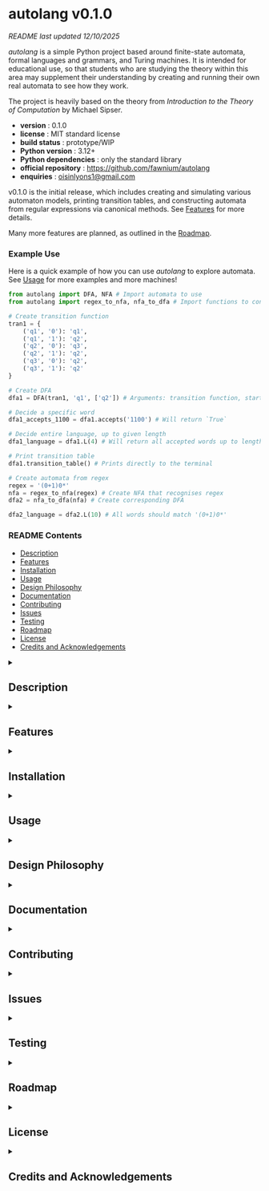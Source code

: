 # autolang v0.1.0

*README last updated 12/10/2025*

*autolang* is a simple Python project based around finite-state automata, formal languages and grammars, and Turing machines. It is intended for educational use, so that students who are studying the theory within this area may supplement their understanding by creating and running their own real automata to see how they work. 

The project is heavily based on the theory from *Introduction to the Theory of Computation* by Michael Sipser.

- **version** : 0.1.0
- **license** : MIT standard license
- **build status** : prototype/WIP
- **Python version** : 3.12+
- **Python dependencies** : only the standard library
- **official repository** : https://github.com/fawnium/autolang
- **enquiries** : oisinlyons1@gmail.com

v0.1.0 is the initial release, which includes creating and simulating various automaton models, printing transition tables, and constructing automata from regular expressions via canonical methods. See [Features](#features) for more details.

Many more features are planned, as outlined in the [Roadmap](#roadmap).

### Example Use

Here is a quick example of how you can use *autolang* to explore automata. See [Usage](#usage) for more examples and more machines!

```python
from autolang import DFA, NFA # Import automata to use
from autolang import regex_to_nfa, nfa_to_dfa # Import functions to construct automata from regex

# Create transition function
tran1 = {
    ('q1', '0'): 'q1',
    ('q1', '1'): 'q2',
    ('q2', '0'): 'q3',
    ('q2', '1'): 'q2',
    ('q3', '0'): 'q2',
    ('q3', '1'): 'q2'
}

# Create DFA
dfa1 = DFA(tran1, 'q1', ['q2']) # Arguments: transition function, start state, list of accept states

# Decide a specific word
dfa1_accepts_1100 = dfa1.accepts('1100') # Will return `True`

# Decide entire language, up to given length
dfa1_language = dfa1.L(4) # Will return all accepted words up to length 4

# Print transition table
dfa1.transition_table() # Prints directly to the terminal

# Create automata from regex
regex = '(0+1)0*'
nfa = regex_to_nfa(regex) # Create NFA that recognises regex
dfa2 = nfa_to_dfa(nfa) # Create corresponding DFA

dfa2_language = dfa2.L(10) # All words should match '(0+1)0*'
```

### README Contents
- [Description](#description)
- [Features](#features)
- [Installation](#installation)
- [Usage](#usage)
- [Design Philosophy](#design-philosophy)
- [Documentation](#documentation)
- [Contributing](#contributing)
- [Issues](#issues)
- [Testing](#testing)
- [Roadmap](#roadmap)
- [License](#license)
- [Credits and Acknowledgements](#credits-and-acknowledgements)

<details>
<summary><h2 id="description">Description</h2></summary>

This project is intended for educational use while studying automata theory, formal languages, complexity theory, and related areas. While finite-state machines are very well understood and used ubiquitously in compiler toolchains, text processing software, and many other technologies, we thought that it would be helpful to create a framework for students to investigate these machines themselves, to enrich and accelerate their understanding of the theoretical concepts. To justify its existence in such a well-explored area, *autolang* is being developed with the following aims:

- **Accessibility** : The project should be easy to deploy in academic settings, and require minimal technical programming/CS knowledge to interact with. We also aimed to have minimal dependencies to make the installation process easier.

- **Tactile Intuition** : The original motivation of *autolang* was to 'bridge the gap' between the theoretical descriptions of state machines, and how they are practically implemented in code. It is often said that "Turing machines are the basis for all modern computers", which is true, but we wanted interested students to be able to draw a direct line from the abstract models to real practical applications, insofar as that is possible.

While these aims are nowhere near fully-realised in v0.1.0, we expect the project to attain both enhanced features and much better usability in the coming weeks and months. These aims are discussed in more detail under [Design Philosophy](#design-philosophy) below.
</details>

<details>
<summary><h2 id="features">Features</h2></summary>

For specific uses of the features below, see the [Usage](#usage) Section.

### Simulating Automata

The following automaton models are currently supported:
- DFA
- NFA
- PDA (nondeterministic only)
- TM (single tape, deterministic, as in *Sipser*)

Each of the above models supports the following methods:
- `.accepts(word: str) -> bool` 
    - Takes a string as input, returns  `True` if the given automaton accepts the string, returns `False` otherwise. If the string contains unrecognised letters, `.accepts()` will always return `False`.
    - **NOTE:** The Turing machine instance of this method (`TM.accepts()`) can also return `None`. This happens when the word is undecidable, or the TM exceeds a certain number of steps.

- `.L(n: int = 5, lazy: bool = False) -> tuple[str, ...] | Generator[str]` 
    - Takes an integer $n$ as input, returns a collection of all words recognised by the given automaton with length $\leq n$, in len-lex order.
    - if `lazy = False` (default), the collection of words is returned as a tuple immediately.
    - if `lazy = True`, the collection is instead returned as a generator, and the words are only evaluated when used in a later iteration. This is useful for saving memory for large languages, but is less intuitive for new users.
    - **WARNING:** Please note that the number of words checked grows exponentially with the length given, and the size of the underlying alphabet. Caution is advised when calling this method with a large integer or an alphabet with more than a handful of letters, as it may take several minutes or hours to terminate.

- `.transition_table()` 
    - Prints the transition table of the given automaton to the terminal.
    - **NOTE:** This feature may change in future versions, i.e. by returning a string instead of printing directly.

For guidance on creating specific automata, see [Usage](#usage) below, and the `examples/` folder inside the repository.

### Constructing Automata

In addition to manually creating and simulating automata, *autolang* has a few functions to construct automata using canonical algorithms. These are listed below:

- `regex_to_nfa(regex: str) -> NFA` 
    - Takes a regular expression string as input, returns an NFA that recognises the corresponding regular language.
    - **NOTE:** The union operator *must* be represented as `+`. The Kleene star operator is `*` as usual. No other operators may be included in the input string.

- `nfa_to_dfa(nfa: NFA) -> DFA` 
    - Takes an `NFA` object as input, returns the corresponding DFA, generated via the standard subset construction.
    - **NOTE:** The subset construction is *lazy*, so only states that are actually reachable from the start state are included in the final DFA.
    - **NOTE:** No further optimisation/minimisation occurs after the initial construction. This is a planned feature.

See the [Usage](#usage) Section for specific explanations of how to construct automata from regex.

For additional planned features, see the [Roadmap](#roadmap) Section.

</details>

<details>
<summary><h2 id="installation">Installation</h2></summary>

While usability is stated as a priority for *autolang*, please note the installation process is currently a work in progress, and is more 'hands-on' than we would like it to eventually be. 

We recommend using the [Developer](#developer-install) install process if you are interested in testing the code or contributing, and using the [User](#user-install) install process if you just want to use *autolang* in your Python projects.

### Developer Install

Below is a summary of the *autolang* installation process:
- Ensure `git` is installed on your computer and can be run from your terminal.
- Navigate to the folder you want to install autolang into.
- Clone the official GitHub repository. It will be installed as a subfolder within the folder you run the command from.
- Navigate to the new `autolang/` subfolder.
- Create a virtual environment if required.
- Activate the virtual environment, if created. This step is OS-dependent
- `pip` install *autolang* as a local module, so python knows where to find the source code to import.

After doing steps 1 and 2, complete the installation by running the following commands in order:

```bash
# Install from GitHub
git clone https://github.com/fawnium/autolang.git # Clone repository
cd autolang # Navigate to repository subfolder

# Set up virtual environment (optional)
python -m venv .venv # Create virtual environment
# Activate virtual environment (OS-dependent)
source .venv/bin/activate # Linux/MacOS
.venv\Scripts\Activate.ps1 # Windows PowerShell
.venv\Scripts\activate.bat # Windows cmd

# Pip install autolang
pip install -e . 
```

Using `pip install -e .` with the `-e` flag means that Python will import autolang from your local instance inside the `src/` folder. Any changes you make to the source code will immediately apply when you import it, without needing to reinstall.

After doing the above, you should be able to `import` from autolang in a Python file as usual. See [Usage](#usage) and the `examples/` folder for further guidance.

#### Updating autolang

To ensure you have the most up-to-date version from the GitHub repository, simply run:

```bash
git pull
```

Ensure this command is run when your working directory is the `autolang/` folder.


### User Install

Currently, *autolang* cannot be installed from the official python package repository (yet). However, `pip` can still be used to install autolang directly from the GitHub repository. This is very similar to normal `pip` package installs, but **you must ensure you have `git` installed on your computer first**.

#### Setting up a virtual environment (optional, recommended)

You may want to first set up a virtual environment before installing, to prevent cluttering your general system with *autolang*'s files. You can skip this step if you want to install quickly, or you want *autolang* to be importable anywhere on your computer.

For guidance about virtual environments, see:
- https://packaging.python.org/en/latest/guides/installing-using-pip-and-virtual-environments/
- https://docs.python.org/3/library/venv.html

If you are using Anaconda, it has its own way of managing virtual environments via `conda`. See:
- https://docs.conda.io/projects/conda/en/latest/user-guide/tasks/manage-environments.html

The rest of the installation process below is the same regardless of whether you are using Conda.

#### Installing autolang from GitHub

To install autolang in your Python environment, enter the following command in your terminal. 

```bash
pip install git+https://github.com/fawnium/autolang.git
```

Note that this command will fail if you don't have `git` installed on your computer. Ensure you are using the correct terminal, i.e. the one that corresponds to the environment where you will write your Python code.


To check if you have autolang installed and see the version, enter this command:

```bash
pip show autolang
```

#### Updating your installation

To update to the latest version of autolang, enter this command:

```bash
pip install -U git+https://github.com/fawnium/autolang.git
```

Note the presence of the `-U` flag.

The update command above may fail to install the most up-to-date code, because the GitHub repository is regularly being modified without the version changing. If this command fails to update, use the following command instead:

```bash
pip install --force-reinstall --no-cache-dir git+https://github.com/fawnium/autolang.git
```

This will update your installation from GitHub regardless of your current installation.

</details>

<details>
<summary><h2 id="usage">Usage</h2></summary>

This section describes how to import and use features once *autolang* has been installed. For installation guidance, see the [Installation](#installation) Section.

Example use cases of all the main *autolang* features are provided in the corresponding files in the `examples/` folder. Please refer to these if you are unsure how to use the features.

In general, automata are created using a specially-formatted dictionary which represents their transition function. They also require additional metadata, such as the start and accept states, which varies slightly by model. Making automaton creation easier is a planned feature.

<details>
<summary><h3 id="creating-a-dfa">Creating a DFA</h3></summary>

A DFA is created using this constructor:

```python
DFA(transition: dict[tuple[str, str], str], 
    start: str, 
    accept: Iterable[str])
```

- `transition: dict` is a dict representing the transition function of the DFA.
    - Each entry is of the form `(state, letter): next_state`, and encodes a single transition. All are strings, and `letter` should be a single character.
    - For example if you want the DFA to transition from `q0` to `q1` when reading the letter `a`, include this entry in the dict: `('q0', 'a'): 'q1'`
    - You must ensure you include a transition for every possible state-letter pair, since DFAs are deterministic. If you miss one, an error will be raised.
- `start: str` is the start state of the DFA. Its transitions must be included in the `transition` dict.
- `accept: Iterable[str]` is collection of the DFA accept states. Transitions for all accept states must be included in the `transition` dict.
    - This can be given as a `list`, `set`, or any other valid iterable object.
- You do not need to provide the alphabet or total list of states for the DFA. These are automatically inferred from the `transition` function.
- State names and alphabet letters are *case sensitive*, so ensure all strings are correct.
- States can be given any name, not just `q0, q1, ...`. Certain characters are forbidden from appearing in state names, such as `'+'` or `'_'`, but the number is relatively small. You can stick to letters and numbers to be safe.
- Letters must be single characters, but likewise can be any character other than the small number of forbidden characters.

To see if a DFA accepts a specific word, use the `.accepts()` method:

```python
is_in_language = dfa.accepts('ab') # True or False
```

To get the whole language of a DFA, up to a certain length, use the `.L()` method:

```python
language_of_dfa = dfa.L(4) # Tuple of all accepted words up to length 4, in len-lex order
```

> [!WARNING]
> Be careful using this method with a large length value, as it will take exponential time to compute.

To print the transition table of a DFA for a nice visual, use the `.transition_table()` method:

```python
dfa.transition_table() # Prints to terminal
```

Below is an example of creating a specific DFA. This is the DFA $M_1$ in Sipser, p36.

```python
from autolang import DFA

# Create the transition function dictionary
tran1 = {
    ('q1', '0'): 'q1',
    ('q1', '1'): 'q2',
    ('q2', '0'): 'q3',
    ('q2', '1'): 'q2',
    ('q3', '0'): 'q2',
    ('q3', '1'): 'q2'
}
# Create the DFA itself
M1 = DFA(tran1, 'q1', ['q2']) # The name 'M1' is arbitrary, and any valid variable name can be used

# Check specific words
M1.accepts('000') # Will return `False`
M1.accepts('100') # Will return `True`

# Generate the language of M1 up to length 3
M1.L(3) # Will return `('1', '01', '11', '001', '011', '100', '101', '111')`

# Print M1's transition table
M1.transition_table()
```
</details>

<details>
<summary><h3 id="creating-an-nfa">Creating an NFA</h3></summary>

An NFA is created using this constructor:

```python
NFA(transition: dict[tuple[str, str], tuple[str, ...]], 
    start: str, 
    accept: Iterable[str])
```

- `transition: dict` is a dict representing the transition function of the NFA.
    - Each entry is of the form `(state, letter): (next_state1, next_state2, ...)`, and encodes *all transitions* from a specific state for a specific letter. Note this differs from the DFA case, and the entry's value must be a *tuple* of strings.
    - If there is only one available transition, **this must still be wrapped in a tuple**, e.g. `('q1',)` and **not** `'q1'` or `('q1')`.
    - For example if you want the NFA to transition from `q0` to `q1` when reading `a`, then include `('q0', 'a'): ('q1',)` in the dict.
    - If you want the NFA to transition to both `q1` or `q2` from the same place, then include `('q0', 'a'): ('q1', 'q2')`.
    - You can omit entries for specific state-letter pairs (unlike with DFAs), and should do so if you want no allowed transitions.
        - If you want to include all possible transition keys for some reason, you can include `('q0', 'a'): tuple()` to indicate an empty set of allowed transitions.
    - ε-transitions are simply encoded using the empty string `''` instead of a letter. For example, an ε-transition from `q0` to `q1` will be `('q0', ''): ('q1',)` in the dict.
- `start: str` is the start state of the NFA. If you don't include any transitions from it in `transition`, the NFA will simply get stuck in the start state.
- `accept: Iterable[str]` is collection of the NFA accept states. 
    - This can be given as a `list`, `set`, or any other valid iterable object.
- The alphabet and total list of states are automatically inferred from the `transition` function.
- The same restrictions on naming states and letters apply here as they do for [DFAs](#creating-a-dfa).

To see if an NFA accepts a specific word, use the `.accepts()` method:

```python
is_in_language = nfa.accepts('ab') # True or False
```

To get the whole language of an NFA, up to a certain length, use the `.L()` method:

```python
language_of_nfa = nfa.L(4) # Tuple of all accepted words up to length 4, in len-lex order
```

> [!WARNING]
> Be careful using this method with a large length value, as it will take exponential time to compute.

To print the transition table of an NFA for a nice visual, use the `.transition_table()` method:

```python
nfa.transition_table() # Prints to terminal
```

Below is an example of creating a specific NFA. This is the NFA $N_1$ in Sipser, p48.

```python
from autolang import NFA

# Create transition function dict
tran1 = {
    ('q1', '0'): ('q1',),
    ('q1', '1'): ('q1', 'q2'), 
    ('q2', ''): ('q3',),
    ('q2', '0'): ('q3',),
    ('q3', '1'): ('q4',),
    ('q4', '0'): ('q4',),
    ('q4', '1'): ('q4',) 
}
# Create NFA itself
N1 = NFA(tran1, 'q1', ['q4'])

# Check specific words
N1.accepts('010') # False

# Generate the language up to length 3
N1.L(3) # Returns tuple

# Print transition table
N1.transition_table()
```
</details>

<details>
<summary><h3 id="creating-a-pda">Creating a PDA</h3></summary>

A PDA is created with this constructor:

```python
PDA(transition: dict[tuple[str, str, str], tuple[tuple[str, str], ...]], 
    start: str, 
    accept: Iterable[str])
```

- `transition: dict` is a dict representing the the PDA transition function.
    - Each entry entry is of the form `(state, letter, stack_top): ((next_state1, stack_push1), (next_state2, stack_push2), ...)`.
    - Each entry encodes all possible transitions (and the corresponding letter pushed to the stack) from a given state, for a given read `letter`, for a given letter read from the stack (`stack_top`)
    - The entry's value **must be wrapped in a tuple**, even if there is only one transition, and each inner tuple must have length 2.
        - If there is only one transition, a comma must still be included after it, inside the parent tuple.
    - As with [NFAs](#creating-an-nfa), ε-transitions are encoded using the empty string `''`. This applies to both the input letters and the stack.
    - For example, say you want the PDA to have two transitions from `q0` when reading `a` in the input word and reading `$` from the stack: one goes to `q1` and pushes `x` to the stack, and the other goes to `q2` and pushes nothing to the stack. The `transition` entry to encode this is `('q0', 'a', '$'): (('q1', 'x'), ('q2', ''))`
        - **NOTE**: reading a letter from the stack automatically means it gets popped from the stack. If no letter is read, nothing is popped.
    - If you want the PDA to transition without reading the stack, use `''` for `stack_push`, e.g. `('q0', 'a', ''): (('q1', '$'),)`. This will *not* pop the top of the stack.
    - If you want no transitions for a specific state-letter-stack_top triple, then you can omit this entry from the dict, *or* include it with an empty tuple as its value, e.g. `('q0', 'a', '$'): tuple()`.
- `start: str` is the start state of the PDA. If you don't include any transitions from it in `transition`, the NFA will simply get stuck in the start state.
- `accept: Iterable[str]` is collection of the PDA accept states. 
    - This can be given as a `list`, `set`, or any other valid iterable object.
- The alphabets (input and stack) and total list of states are automatically inferred from the `transition` function.
- The same restrictions on naming states and letters apply here as they do for DFAs and NFAs.

To see if a PDA accepts a specific word, use the `.accepts()` method:

```python
is_in_language = pda.accepts('ab') # True or False
```

To get the whole language of a PDA, up to a certain length, use the `.L()` method:

```python
language_of_pda = pda.L(4) # Tuple of all accepted words up to length 4, in len-lex order
```

> [!WARNING]
> Be careful using this method with a large length value, as it will take exponential time to compute.

To print the transition table of a PDA for a nice visual, use the `.transition_table()` method:

```python
pda.transition_table() # Prints to terminal
```

Below is an example of creating a specific PDA. This is PDA $M_1$ in Sipser, p114.

```python
from autolang import PDA
# Create transition function dict
tran1 = {
    ('q1', '', ''): (('q2', '$'),),
    ('q2', '0', ''): (('q2', '0'),),
    ('q2', '1', '0'): (('q3', ''),),
    ('q3', '1', '0'): (('q3', ''),),
    ('q3', '', '$'): (('q4', ''),)
}
# Create PDA itself
M1 = PDA(tran1, 'q1', ['q1', 'q4'])

# Check specific words
M1.accepts('0011') # True
M1.accepts('010') # False

# Generate the language up to length 3
M1.L(8) # Returns ('', '01', '0011', '000111', '00001111')

# Print transition table
M1.transition_table()
```
</details>

<details>
<summary><h3 id="creating-a-turing-machine">Creating a Turing Machine</h3></summary>

A Turing machine (TM) is created with this constructor:

```python
TM(transition: dict[tuple[str, str], tuple[str, str, str]], 
   start: str, 
   accept: str, 
   reject: str, 
   reserved_letters: Iterable[str] = set())
```

- `transition: dict` is a dict representing the TM transition function.
    - Each entry encodes a single transition. This includes the next state, letter written to current cell, and move direction. Note the `write` letter is written *before* moving to the next cell.
    - Each entry is of the form `(state, letter): (next_state, write, direction)`. The `direction` *must* be either an uppercase `'L'` or uppercase `'R'`.
    - For example, if you want the TM to transition to state `q1`, write `x` to the current cell, and move right, when in state `q0` and reading `a`, include this entry in the dict: `('q0', 'a'): ('q1', 'x', 'R')`.
    - The special blank-cell letter is the underscore `'_'`, and this cannot be changed.
        - For example if you want the TM to erase its current cell before moving, include `('q0', 'a'): ('q1', '_', 'R')`
    - Note that you *can* omit transitions from a TM transition function, even though they are deterministic. If you do, these transitions will automatically default to the `reject` state. This may lead to unintended behaviour if you forget to add transitions.
        - This choice was made to make creating TMs less tedious, although it does make it easier for mistakes to happen during creation since an error is not raised. We decided defaulting to the reject state was a reasonable compromise in this situation. 
        - Additionally, there are many cases where a specific transition can't actually be reached from any starting configuration, so including it is pointless.
    - If there are *no* transitions to the `accept` state, the TM can still be created, but you will be prompted to continue with the creation, since such a TM will have an empty language.
        - We decided that it should be allowed to create TMs that cannot accept any words for research or investigations. Indeed, for many TMs it doesn't actually matter what they accept, but rather solely what they produce on their tape.
    - Since the TM will immediately halt when it enters the `accept` or `reject` state, you should not include any transitions *from* these states.
- `start: str` is the start state of the TM.
- `accept: str` is the unique accept state of the TM. The default is `'qa'`.
- `reject: str` is the unique reject state of the TM. The default is `'qr'`.
    - **NOTE**: you can use the names `'qa'` and `'qr'` for working states instead, provided you also provide distinct alternatives for the halting states. Sticking with the defaults is recommended.
- `reserved_letters: Iterable[str]` is a list of letters which are intended strictly for use on the tape, and should not be allowed in input words. There is no way to distinguish between the input alphabet and the tape alphabet without you manually stipulating it.
    - The blank letter `'_'` is *always* reserved, and doesn't need to be included in this arg.
- The alphabets (input and tape) and total list of states are automatically inferred from the `transition` function, and `reserved_letters`.
- You cannot use `'_'` as an input letter, since it will just be interpereted as blank. Any other character should be a valid letter for TMs.

To see if a TM accepts a specific word, use the `.accepts()` method:

```python
is_in_language = tm.accepts('ab') # True or False
```

To get the whole language of a TM, up to a certain length, use the `.L()` method:

```python
language_of_tm = tm.L(4) # Tuple of all accepted words up to length 4, in len-lex order
```

> [!WARNING]
> Be careful using this method with a large length value, as it will take exponential time to compute.

To print the transition table of a TM for a nice visual, use the `.transition_table()` method:

```python
tm.transition_table() # Prints to terminal
```

Below is an example of creating a specific TM. This is TM $M_2$ in Sipser, p172.

```python
from autolang import TM

# Create transition function dictionary
tran2 = {
    ('q1', '_'): ('qr', '_', 'R'), # This transition goes to reject, and can be omitted
    ('q1', 'x'): ('qr', 'x', 'R'), # Same with this one
    ('q1', '0'): ('q2', '_', 'R'),

    ('q2', '_'): ('qa', '_', 'R'),
    ('q2', 'x'): ('q2', 'x', 'R'),
    ('q2', '0'): ('q3', 'x', 'R'),

    ('q3', '_'): ('q5', '_', 'L'),
    ('q3', 'x'): ('q3', 'x', 'R'),
    ('q3', '0'): ('q4', '0', 'R'),

    ('q4', '_'): ('qr', '_', 'R'), # Can be omitted
    ('q4', 'x'): ('q4', 'x', 'R'),
    ('q4', '0'): ('q3', 'x', 'R'),

    ('q5', '_'): ('q2', '_', 'R'),
    ('q5', 'x'): ('q5', 'x', 'L'),
    ('q5', '0'): ('q5', '0', 'L')
}
# Create TM itself
M2 = TM(tran2, 'q1', 'qa', 'qr', {'x'})

# Check specific words
M1.accepts('00') # True
M1.accepts('000') # False

# Generate the language up to length 3
M1.L(10) # Returns ('0', '00', '0000', '00000000')

# Print transition table
M1.transition_table()
```
</details>

<details>
<summary><h3 id="creating-nfas-dfas-from-regex">Creating NFAs/DFAs from Regex</h3></summary>

Note that 'regex' in this context refers to *formal* regular expressions, which only support unions (`+`) and Kleene stars (`*`).

Constructing automata that recognise the language of a given regex is quite straightforward, and is achieved by using the functions `regex_to_nfa()` and `nfa_to_dfa()`. You can also chain these functions together to directly create the DFA, without the intermediate NFA. 

```python
from autolang import regex_to_nfa, nfa_to_dfa

R = '(0+1)0*' # define regex - words that start with 0 or 1, followed by zero or more 0s

nfa = regex_to_nfa(R) # Create NFA
dfa = nfa_to_dfa(nfa) # Create corresponding DFA

# Or, create dfa directly
dfa = nfa_to_dfa(regex_to_nfa(R))
```

Note you can also create a DFA *any* existing NFA, not just one that was created from a regex.
</details>

</details>

<details>
<summary><h2 id="design-philosophy">Design Philosophy</h2></summary>

Below we discuss the overall aims of the project in more detail.

### Accessibility
Python was chosen as the main language of the project because the language is relatively easy to read and start using, and it is frequently the language of choice in academia for people who must do some coding as part of their study or research, but are not computer scientists. While Python is not the most performant language, its dynamic typing, concise syntax, and other features are amazing for accessibility and fast development, and make it a great language to demonstrate the theory to a more general interested audience. We envisioned the use of autolang to look something like this:
- The student attends a lecture or tutorial, and learns a theoretical concept, or sees a specific example of an automaton.
- The student returns home and wants to solidify their understanding, or the concept didn't quite 'click' with them.
- They open Jupyter notebook (or another Python environment) and import *autolang*
- They run their own code 'experiments' to better understand the automaton behaviour, and they can prepare for the next lecture without worrying about not understanding the previous one.
    - The student could for example create the example machine from the lecture, and pass it specific words that were covered. They could then pass in words that were not covered to see how the behaviour differs.
    - They could also design their own machines that were not seen in lectures at all, for instance if they come up with a language and want to create a machine that recognises it. This could intellectually reward them when they come up with a working machine, and also encourage them to revise the theory if their machine recognises the wrong language or doesn't work at all.
- The student returns to class, more confident that they understand automata and ready to learn more!

### Tactile Intuition
'Tactile intuition' is quite a nebulous term, but is intended to capture the idea that users can 'see the concepts working' themselves, as opposed to simply reading them in a textbook or hearing them in a lecture, and getting the *sense* of understanding without the practical experience of doing exercises, which may reveal that *sense* to actually be false. Of course the textbooks and lectures are essential and are the most important aspect of learning automata theory. Understanding the formal proofs, doing pen-and-paper exercises, and generally using one's mind to think through automata behaviour, can never be substituded for naively entering commands in a Python terminal and trying to reverse-engineer the code's behaviour. Instead, 'tactile intuition' should be interpreted as a way to *supplement* the pen-and-paper work and approach the theory from a different angle. Some students may find that this hands-on approach causes concepts to 'click' with them more easily, whereas others may be more comfortable simply writing proofs and doing exercises with no additional material. In either case we believe that having more tools available will always be beneficial, provided they are used correctly by a motivated student, and are used to enhance theoretical understanding and not to take shortcuts which inhibit real learning.

Tactile intuition firstly covers the idea of *interactability*, which is always present when coding because users must write the function/API calls themselves. Having to manually create automata, including every specific detail of a transition function and other syntax, may make the student feel there is more 'intention' to their learning, and force them to carefully consider the precise components of the theory, rather than convincing themselves that they understand the general idea without catching the inner nuances. 

Tactile intuition is also meant to cover a *visual* aspect to learning the theory, but it felt somewhat dishonest to say this earlier when the main visualisation features have not yet been developed for *autolang*. We plan in future versions to implement a far more interactive graphical way to investigate automata, such as showing step-by-step animations of a machine transitioning between states. We do have a feature for plotting static transition diagrams, but these are not optimised and may produce intractable or 'ugly' visuals for complex unseen automata. Transition diagrams are often thought to be a very intuitive way of understanding the machines, despite being less precise than formal descriptions, and the diagrams that appear in textbooks and teaching materials are of course curated to have a nice clean layout for this purpose. However, these are inherently limited to which specific machines the authors decided to include at the time of publication. We envision the benefit of *autolang*'s visuals to be their *versatility*, i.e. visuals can be generated for an arbitrary machine that the user decides to create, even if their layout may be suboptimal. For more information on planned features, see the [Roadmap](#roadmap) Section. 

</details>

<details>
<summary><h2 id="documentation">Documentation</h2></summary>

This README file serves as the current documentation of autolang. Unfortunately a more comprehensive official documentation does not exist, yet...

</details>

<details>
<summary><h2 id="contributing">Contributing</h2></summary>

Due to how early in development *autolang* is, we are currently **not** looking for any additional contributors, until the project is more robust and its scope has been better defined. You are of course free to fork the project or use any of its constituent code however you wish.

</details>

<details>
<summary><h2 id="issues">Issues</h2></summary>

*autolang* is a single-person project that is early in development, and therefore there are likely numerous bugs and issues in the current version. If you discover a bug, you are both very welcome and encouraged to notify us about it. You should do this either by raising the issue on the official GitHub repository (https://github.com/fawnium/autolang), or by sending an email directly to the contact address(es) listed in the repository. If you do wish to report an issue, please be as detailed and specific as you can be in your explanation, and if possible, include a minimal code which reproduces the issue.

We are very grateful to receive any comments or constructive criticism about the project!

</details>

<details>
<summary><h2 id="testing">Testing</h2></summary>

*autolang*'s tests are implemented using the standard Python `unittest` module, and testing requires no additional dependencies. All test files are located flat inside the `tests/` folder in the parent `autolang/` directory. To run all tests, use the following command while your working directory is the parent directory:

```bash
python -m unittest discover tests
```

**NOTE:** Our unit tests are an ongoing work in progress, and may not be particularly robust or compehensive. We are currently working on improving test-case coverage.

</details>

<details>
<summary><h2 id="roadmap">Roadmap</h2></summary>

While *autolang* is very early in development, we are excited that it is being actively and rapidly developed. We plan to expand the scope both by implementing more of the canonical algorithms from the theory in Sipser, and enhancing usability by including visualisations and a more comprehensive UI/UX.

Below is the general roadmap for the near future of the project. Please be aware that these features may change in terms of order of implementation and whether they will actually be added.

### v0.2.0

- Transition diagrams for all existing models using `networkx` and `matplotlib`
    - This feature is very close to being in a usable state, and just needs to be integrated with the existing project
    - There will likely be options both to plot diagrams inline (i.e. for jupyter notebooks), and save them as an image for non-graphical/terminal-based environments

- Option to store formatted transition tables (i.e. as a string), in addition to printing them directly to the terminal

- Support accessing TM tape outside of just computing words.

### v0.3.0

- Implement a class to represent context-free grammars (CFGs)

- Convert CFGs to Chomsky normal form and further normalisation

### v0.4.0

- Support generating parse-trees for specific words in a CFG

- Visuals for parse trees

- Construct PDAs directly from CFGs via canonical methods, analagous to NFAs from regular expressions in v0.1.0

### v0.5.0

- Implement different TM models, such as multi-tape and nondeterministic

- Implement other automaton models such as LBA and DPDA

### v0.6.0

- Convert multi-tape TMs to single-tape via canonical construction

### Unspecified/Later Versions

- Support more streamlined ways of initialising automata, in addition to manually typing out Python dicts

- Create a user-friendly GUI to allow visual exploration of all the features in the project, and show animations of the automata computing
    - This could also include step-by-step playback of computing particular words by highlighting active states

- Implement macros which allow running minimal high-level code directly on a Turing machine
    - This is intended as an illustrative/tactile proof-of-concept of the universality of Turing machines

</details>

<details>
<summary><h2 id="license">License</h2></summary>

*autolang* has a standard MIT license, and is completely open-source and free to use by anyone for any reason. This project is a single-person hobby project with no commercial parties involved. If the project's status changes in the future, these changes will be broadcast via the official GitHub repository, and other channels if applicable at the time. There are currently **no** plans to change the intellectual property status of *autolang*.

</details>

<details>
<summary><h2 id="credits-and-acknowledgements">Credits and Acknowledgements</h2></summary>

At the time of writing the only contributor to *autolang* is Lyons / 'fawnium'.

Many thanks are extended to Prof Roney-Dougal and Dr Huczynska at the University of St Andrews, who ran a course on automata theory that inspired and motivated this project to be developed.

Thanks are also extended to Michael Sipser *et al* for writing *Introduction to the Theory of Computation*, a textbook that was invaluable for providing the necessary theory to develop the project.

</details>